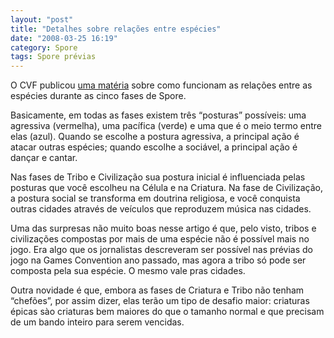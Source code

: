 ```yaml
---
layout: "post"
title: "Detalhes sobre relações entre espécies"
date: "2008-03-25 16:19"
category: Spore
tags: Spore prévias
---
```


O CVF publicou [uma matéria](http://www.computerandvideogames.com/article.php?id=185346) sobre como funcionam as relações entre as espécies durante as cinco fases de Spore.

Basicamente, em todas as fases existem três “posturas” possíveis: uma agressiva (vermelha), uma pacífica (verde) e uma que é o meio termo entre elas (azul). Quando se escolhe a postura agressiva, a principal ação é atacar outras espécies; quando escolhe a sociável, a principal ação é dançar e cantar.

Nas fases de Tribo e Civilização sua postura inicial é influenciada pelas posturas que você escolheu na Célula e na Criatura. Na fase de Civilização, a postura social se transforma em doutrina religiosa, e você conquista outras cidades através de veículos que reproduzem música nas cidades.

Uma das surpresas não muito boas nesse artigo é que, pelo visto, tribos e civilizações compostas por mais de uma espécie não é possível mais no jogo. Era algo que os jornalistas descreveram ser possível nas prévias do jogo na Games Convention ano passado, mas agora a tribo só pode ser composta pela sua espécie. O mesmo vale pras cidades.

Outra novidade é que, embora as fases de Criatura e Tribo não tenham “chefões”, por assim dizer, elas terão um tipo de desafio maior: criaturas épicas sào criaturas bem maiores do que o tamanho normal e que precisam de um bando inteiro para serem vencidas.
